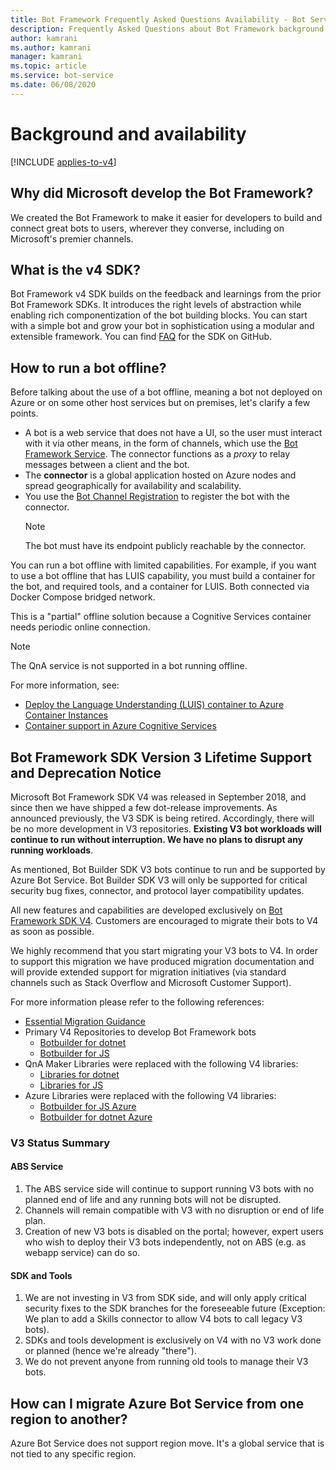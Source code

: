 ```yaml
---
title: Bot Framework Frequently Asked Questions Availability - Bot Service
description: Frequently Asked Questions about Bot Framework background and availability.
author: kamrani
ms.author: kamrani
manager: kamrani
ms.topic: article
ms.service: bot-service
ms.date: 06/08/2020
---
```


# Background and availability

[!INCLUDE [applies-to-v4](includes/applies-to-v4-current.md)]

<!-- Attention writers!!
     1 - This article contains FAQs regarding Bot Framework background and availability.
     1 - When you create a new FAQ, please add the related link to the proper section in bot-service-resources-bot-framework-faq.md.-->

## Why did Microsoft develop the Bot Framework?

We created the Bot Framework to make it easier for developers to build and connect great bots to users, wherever they converse, including on Microsoft's premier channels.

## What is the v4 SDK?
Bot Framework v4 SDK builds on the feedback and learnings from the prior Bot Framework SDKs. It introduces the right levels of abstraction while enabling rich componentization of the bot building blocks. You can start with a simple bot and grow your bot in sophistication using a modular and extensible framework. You can find [FAQ](https://github.com/Microsoft/botbuilder-dotnet/wiki/FAQ) for the SDK on GitHub.

## How to run a bot offline?

<!-- WIP -->
Before talking about the use of a bot offline, meaning a bot not deployed on Azure or on some other host services but on premises, let's clarify a few points.

- A bot is a web service that does not have a UI, so the user must interact with it via other means, in the form of channels, which use the [Bot Framework Service](rest-api/bot-framework-rest-connector-concepts.md). The connector functions as a *proxy* to relay messages between a client and the bot.
- The **connector** is a global application hosted on Azure nodes and spread geographically for availability and scalability.
- You use the [Bot Channel Registration](bot-service-quickstart-registration.md) to register the bot with the connector.
    >[!NOTE]
    > The bot must have its endpoint publicly reachable by the connector.

You can run a bot offline with limited capabilities. For example, if you want to use a bot offline that has LUIS capability, you must build a container for the bot, and required tools, and a container for LUIS. Both connected via Docker Compose bridged network.

This is a "partial" offline solution because a Cognitive Services container needs periodic online connection.

> [!NOTE]
> The QnA service is not supported in a bot running offline.

For more information, see:

- [Deploy the Language Understanding (LUIS) container to Azure Container Instances](https://docs.microsoft.com/azure/cognitive-services/luis/deploy-luis-on-container-instances)
- [Container support in Azure Cognitive Services](https://docs.microsoft.com/azure/cognitive-services/cognitive-services-container-support)

## Bot Framework SDK Version 3 Lifetime Support and Deprecation Notice

Microsoft Bot Framework SDK V4 was released in September 2018, and since then we have shipped a few dot-release improvements. As announced previously, the V3 SDK is being retired. Accordingly, there will be no more development in V3 repositories. **Existing V3 bot workloads will continue to run without interruption. We have no plans to disrupt any running workloads**.

As mentioned, Bot Builder SDK V3 bots continue to run and be supported by Azure Bot Service. Bot Builder SDK V3 will only be supported  for critical security bug fixes, connector, and protocol layer compatibility updates.

All new features and capabilities are developed exclusively on [Bot Framework SDK V4](https://github.com/microsoft/botframework-sdk).  Customers are encouraged to migrate their bots to V4 as soon as possible.

We highly recommend that you start migrating your V3 bots to V4. In order to support this migration we have produced migration documentation and will provide extended support for migration initiatives (via standard channels such as Stack Overflow and Microsoft Customer Support).


For more information please refer to the following references:
* [Essential Migration Guidance](https://aka.ms/bf-migration-overview)
* Primary V4 Repositories to develop Bot Framework bots
  * [Botbuilder for dotnet](https://github.com/microsoft/botbuilder-dotnet)
  * [Botbuilder for JS](https://github.com/microsoft/botbuilder-js)
* QnA Maker Libraries were replaced with the following V4 libraries:
  * [Libraries for dotnet](https://github.com/Microsoft/botbuilder-dotnet/tree/master/libraries/Microsoft.Bot.Builder.AI.QnA)
  * [Libraries for JS](https://github.com/Microsoft/botbuilder-js/blob/master/libraries/botbuilder-ai/src/qnaMaker.ts)
* Azure Libraries were replaced with the following V4 libraries:
  * [Botbuilder for JS Azure](https://github.com/Microsoft/botbuilder-js/tree/master/libraries/botbuilder-azure)
  * [Botbuilder for dotnet Azure](https://github.com/Microsoft/botbuilder-dotnet/tree/master/libraries/Microsoft.Bot.Builder.Azure)

### V3 Status Summary

#### ABS Service
1. The ABS service side will continue to support running V3 bots with no planned end of life and any running bots will not be disrupted.
1. Channels will remain compatible with V3 with no disruption or end of life plan.
1. Creation of new V3 bots is disabled on the portal; however, expert users who wish to deploy their V3 bots independently, not on ABS (e.g. as webapp service) can do so.

#### SDK and Tools
1.    We are not investing in V3 from SDK side, and will only apply critical security fixes to the SDK branches for the foreseeable future (Exception: We plan to add a Skills connector to allow V4 bots to call legacy V3 bots).
2.    SDKs and tools development is exclusively on V4 with no V3 work done or planned (hence we're already "there").
3.    We do not prevent anyone from running old tools to manage their V3 bots.

## How can I migrate Azure Bot Service from one region to another?

Azure Bot Service does not support region move. It's a global service that is not tied to any specific region.
